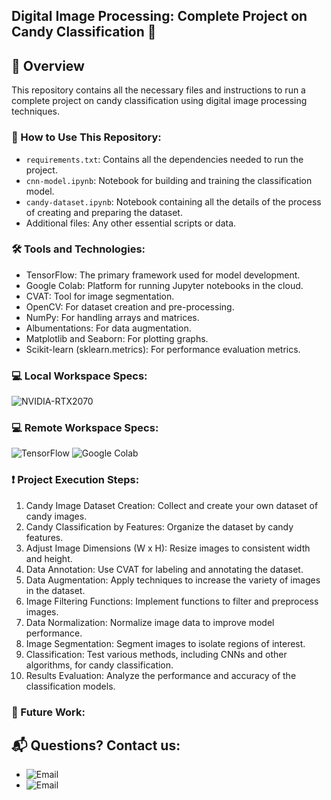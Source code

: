 ## Digital Image Processing: Complete Project on Candy Classification 👋

## 🌱 Overview
This repository contains all the necessary files and instructions to run a complete project on candy classification using digital image processing techniques.

### 📂 How to Use This Repository:
- `requirements.txt`: Contains all the dependencies needed to run the project.
- `cnn-model.ipynb`: Notebook for building and training the classification model.
- `candy-dataset.ipynb`: Notebook containing all the details of the process of creating and preparing the dataset.
- Additional files: Any other essential scripts or data.

### 🛠️ Tools and Technologies:
- TensorFlow: The primary framework used for model development.
- Google Colab: Platform for running Jupyter notebooks in the cloud.
- CVAT: Tool for image segmentation.
- OpenCV: For dataset creation and pre-processing.
- NumPy: For handling arrays and matrices.
- Albumentations: For data augmentation.
- Matplotlib and Seaborn: For plotting graphs.
- Scikit-learn (sklearn.metrics): For performance evaluation metrics.

### 💻 Local Workspace Specs:
![NVIDIA-RTX2070](https://img.shields.io/badge/NVIDIA-RTX2070-76B900?style=for-the-badge&logo=nvidia&logoColor=white)</br>

### 💻 Remote Workspace Specs:
![TensorFlow](https://img.shields.io/badge/TensorFlow-FF6F00?style=for-the-badge&logo=tensorflow&logoColor=white)
![Google Colab](https://img.shields.io/badge/Google%20Colab-F9AB00?style=for-the-badge&logo=googlecolab&logoColor=white)

### ❗ Project Execution Steps:
1. Candy Image Dataset Creation: Collect and create your own dataset of candy images.
2. Candy Classification by Features: Organize the dataset by candy features.
3. Adjust Image Dimensions (W x H): Resize images to consistent width and height.
4. Data Annotation: Use CVAT for labeling and annotating the dataset.
5. Data Augmentation: Apply techniques to increase the variety of images in the dataset.
6. Image Filtering Functions: Implement functions to filter and preprocess images.
7. Data Normalization: Normalize image data to improve model performance.
8. Image Segmentation: Segment images to isolate regions of interest.
9. Classification: Test various methods, including CNNs and other algorithms, for candy classification.
10. Results Evaluation: Analyze the performance and accuracy of the classification models.

### 🔭 Future Work:

## 📬 Questions? Contact us:
- ![Email](https://img.shields.io/badge/Español-martinete.avila@gmail.com-44a3f1?style=for-the-badge&logo=gmail&logoColor=white&labelColor=101010)
- ![Email](https://img.shields.io/badge/English/Portuguese-hadsonsb2221@gmail.com-44a3f1?style=for-the-badge&logo=gmail&logoColor=white&labelColor=101010)

